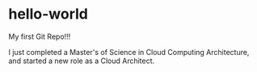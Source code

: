 # hello-world
My first Git Repo!!!

I just completed a Master's of Science in Cloud Computing Architecture, and started a new role as a Cloud Architect.
